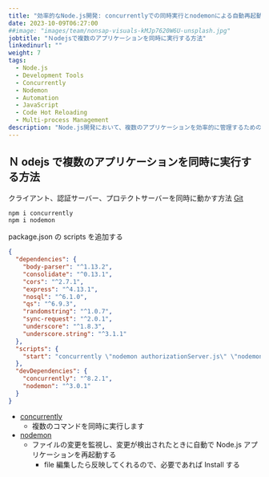 ```yaml
---
title: "効率的なNode.js開発: concurrentlyでの同時実行とnodemonによる自動再起動"
date: 2023-10-09T06:27:00
##image: "images/team/nonsap-visuals-kMJp7620W6U-unsplash.jpg"
jobtitle: "Ｎodejsで複数のアプリケーションを同時に実行する方法"
linkedinurl: ""
weight: 7
tags:
  - Node.js
  - Development Tools
  - Concurrently
  - Nodemon
  - Automation
  - JavaScript
  - Code Hot Reloading
  - Multi-process Management
description: "Node.js開発において、複数のアプリケーションを効率的に管理するためのツール、concurrentlyとnodemonの活用方法について解説します。concurrentlyで複数のプロセスを同時に実行し、nodemonでコード変更時の自動再起動を実現することで、開発効率を向上させる方法を紹介します。実際のプロジェクト設定例を通じて、クライアント、認証サーバー、保護リソースの同時起動を設定する手順も説明します。"
---
```


## Ｎ odejs で複数のアプリケーションを同時に実行する方法

クライアント、認証サーバー、プロテクトサーバーを同時に動かす方法
[Git](https://github.com/oauthinaction/oauth-in-action-code/tree/master/exercises/ch-5-ex-3)

```bash
npm i concurrently
npm i nodemon
```

package.json の scripts を追加する

```json
{
  "dependencies": {
    "body-parser": "^1.13.2",
    "consolidate": "^0.13.1",
    "cors": "^2.7.1",
    "express": "^4.13.1",
    "nosql": "^6.1.0",
    "qs": "^6.9.3",
    "randomstring": "^1.0.7",
    "sync-request": "^2.0.1",
    "underscore": "^1.8.3",
    "underscore.string": "^3.1.1"
  },
  "scripts": {
    "start": "concurrently \"nodemon authorizationServer.js\" \"nodemon protectedResource.js\" \"nodemon client.js\""
  },
  "devDependencies": {
    "concurrently": "^8.2.1",
    "nodemon": "^3.0.1"
  }
}
```

- [concurrently](https://www.npmjs.com/package/concurrently)
  - 複数のコマンドを同時に実行します
- [nodemon](https://www.npmjs.com/package/nodemon)
  - ファイルの変更を監視し、変更が検出されたときに自動で Node.js アプリケーションを再起動する
    - file 編集したら反映してくれるので、必要であれば Install する

